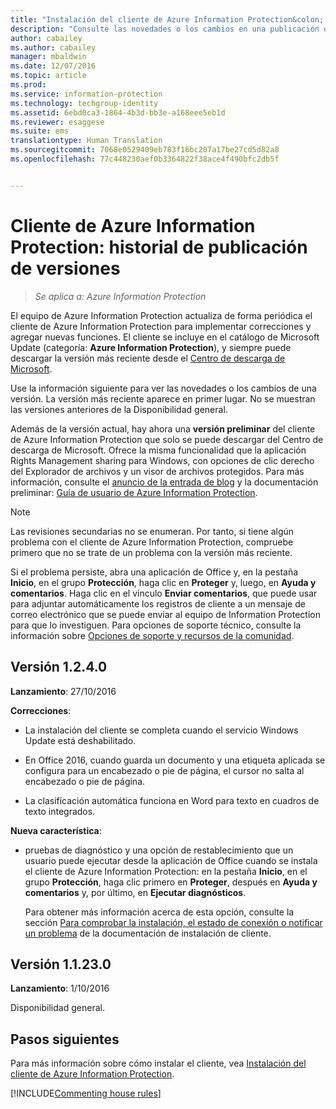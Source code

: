 ```yaml
---
title: "Instalación del cliente de Azure Information Protection&colon; Historial de publicación de versiones | Azure Information Protection"
description: "Consulte las novedades o los cambios en una publicación del cliente de Azure Information Protection para Windows."
author: cabailey
ms.author: cabailey
manager: mbaldwin
ms.date: 12/07/2016
ms.topic: article
ms.prod: 
ms.service: information-protection
ms.technology: techgroup-identity
ms.assetid: 6ebd0ca3-1864-4b3d-bb3e-a168eee5eb1d
ms.reviewer: esaggese
ms.suite: ems
translationtype: Human Translation
ms.sourcegitcommit: 7068e0529409eb783f16bc207a17be27cd5d82a8
ms.openlocfilehash: 77c448230aef0b3364822f38ace4f490bfc2db5f


---
```


# <a name="azure-information-protection-client-version-release-history"></a>Cliente de Azure Information Protection: historial de publicación de versiones

>*Se aplica a: Azure Information Protection*

El equipo de Azure Information Protection actualiza de forma periódica el cliente de Azure Information Protection para implementar correcciones y agregar nuevas funciones. El cliente se incluye en el catálogo de Microsoft Update (categoría: **Azure Information Protection**), y siempre puede descargar la versión más reciente desde el [Centro de descarga de Microsoft](https://www.microsoft.com/en-us/download/details.aspx?id=53018).

Use la información siguiente para ver las novedades o los cambios de una versión. La versión más reciente aparece en primer lugar. No se muestran las versiones anteriores de la Disponibilidad general.

Además de la versión actual, hay ahora una **versión preliminar** del cliente de Azure Information Protection que solo se puede descargar del Centro de descarga de Microsoft. Ofrece la misma funcionalidad que la aplicación Rights Management sharing para Windows, con opciones de clic derecho del Explorador de archivos y un visor de archivos protegidos. Para más información, consulte el [anuncio de la entrada de blog](https://blogs.technet.microsoft.com/enterprisemobility/2016/12/07/azure-information-protection-december-preview-now-available/) y la documentación preliminar: [Guía de usuario de Azure Information Protection](client-user-guide.md).

> [!NOTE]
> Las revisiones secundarias no se enumeran. Por tanto, si tiene algún problema con el cliente de Azure Information Protection, compruebe primero que no se trate de un problema con la versión más reciente.
>  
> Si el problema persiste, abra una aplicación de Office y, en la pestaña **Inicio**, en el grupo **Protección**, haga clic en **Proteger** y, luego, en **Ayuda y comentarios**. Haga clic en el vínculo **Enviar comentarios**, que puede usar para adjuntar automáticamente los registros de cliente a un mensaje de correo electrónico que se puede enviar al equipo de Information Protection para que lo investiguen. Para opciones de soporte técnico, consulte la información sobre [Opciones de soporte y recursos de la comunidad](../get-started/information-support.md#support-options-and-community-resources).

## <a name="version-1240"></a>Versión 1.2.4.0

**Lanzamiento**: 27/10/2016

**Correcciones**:

- La instalación del cliente se completa cuando el servicio Windows Update está deshabilitado.

- En Office 2016, cuando guarda un documento y una etiqueta aplicada se configura para un encabezado o pie de página, el cursor no salta al encabezado o pie de página.

- La clasificación automática funciona en Word para texto en cuadros de texto integrados.

**Nueva característica**:

- pruebas de diagnóstico y una opción de restablecimiento que un usuario puede ejecutar desde la aplicación de Office cuando se instala el cliente de Azure Information Protection: en la pestaña **Inicio**, en el grupo **Protección**, haga clic primero en **Proteger**, después en **Ayuda y comentarios** y, por último, en **Ejecutar diagnósticos**. 

    Para obtener más información acerca de esta opción, consulte la sección [Para comprobar la instalación, el estado de conexión o notificar un problema](info-protect-client.md#to-verify-installation-connection-status-or-report-a-problem) de la documentación de instalación de cliente.

## <a name="version-11230"></a>Versión 1.1.23.0

**Lanzamiento**: 1/10/2016

Disponibilidad general.

## <a name="next-steps"></a>Pasos siguientes

Para más información sobre cómo instalar el cliente, vea [Instalación del cliente de Azure Information Protection](info-protect-client.md).

[!INCLUDE[Commenting house rules](../includes/houserules.md)]


<!--HONumber=Jan17_HO4-->


